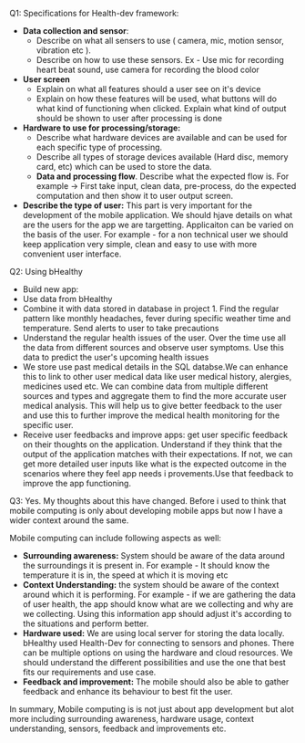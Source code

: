 Q1: Specifications for Health-dev framework:

- **Data collection and sensor**:
    - Describe on what all sensers to use ( camera, mic, motion sensor, vibration etc ).
    - Describe on how to use these sensors. Ex - Use mic for recording heart beat sound, use camera for recording the blood color
- **User screen** 
  - Explain on what all features should a user see on it's device 
  - Explain on how these features will be used, what buttons will do what kind of functioning when clicked. Explain what kind of output should be shown to user after processing is done
- **Hardware to use for processing/storage:** 
  -  Describe what hardware devices are available and can be used for each specific type of processing. 
  -  Describe all types of storage devices available (Hard disc, memory card, etc) which can be used to store the data.
  -  **Data and processing flow**. Describe what the expected flow is. For example -> First take input, clean data, pre-process, do the expected computation and then show it to user output screen.
-  **Describe the type of user:** This part is very important for the development of the mobile application. We should hjave details on what are the users for the app we are targetting. Applicaiton can be varied on the basis of the user. For example - for a non technical user we should keep application very simple, clean and easy to use with more convenient user interface.

Q2: Using bHealthy

-  Build new app: 
  -  Use data from bHealthy 
  - Combine it with data stored in database in project 1. Find the regular pattern like monthly headaches, fever during specific weather time and temperature. Send alerts to user to take precautions
-  Understand the regular health issues of the user. Over the time use all the data from different sources and observe user symptoms. Use this data to predict the user's upcoming health issues
-  We store use past medical details in the SQL databse.We can enhance this to link to other user medical data like user medical history, alergies, medicines used etc. We can combine data from multiple different sources and types and aggregate them to find the more accurate user medical analysis. This will help us to give better feedback to the user and use this to further improve the medical health monitoring for the specific user.
-  Receive user feedbacks and improve apps: get user specific feedback on their thoughts on the application. Understand if they think that the output of the application matches with their expectations. If not, we can get more detailed user inputs like what is the expected outcome in the scenarios where they feel app needs i provements.Use that feedback to improve the  app functioning.

Q3: Yes. My thoughts about this have changed. Before i used to think that mobile computing is only about developing mobile apps but now I have a wider context around the same.

Mobile computing can include following aspects as well:

-  **Surrounding awareness:** System should be aware of the data around the surroundings it is present in. For example - It should know the temperature it is in, the speed at which it is moving etc
-  **Context Understanding:** the system should be aware of the context around which it is performing. For example - if we are gathering the data of user health, the app should know what are we collecting and why are we collecting. Using this information app should adjust it's according to the situations and perform better.
-  **Hardware used:** We are using local server for storing the data locally. bHealthy used Health-Dev for connecting to sensors and phones. There can be multiple options on using the hardware and cloud resources. We should understand the different possibilities and use the one that best fits our requirements and use case.
-  **Feedback and improvement:** The mobile should also be able to gather feedback and enhance its behaviour to best fit the user.

In summary, Mobile computing is is not just about app development but alot more including surrounding awareness, hardware usage, context understanding, sensors, feedback and improvements etc.